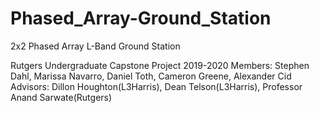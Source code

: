 # Phased_Array-Ground_Station
2x2 Phased Array L-Band Ground Station

Rutgers Undergraduate Capstone Project 2019-2020
Members: Stephen Dahl, Marissa Navarro, Daniel Toth, Cameron Greene, Alexander Cid
Advisors: Dillon Houghton(L3Harris), Dean Telson(L3Harris), Professor Anand Sarwate(Rutgers)
